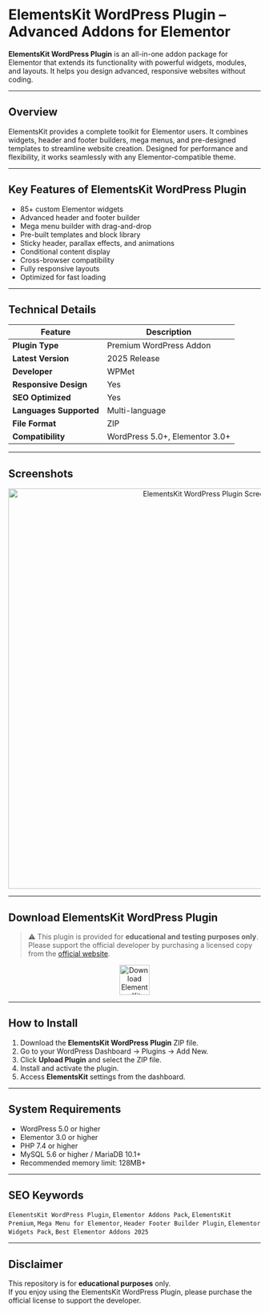 # ElementsKit WordPress Plugin – Advanced Addons for Elementor

**ElementsKit WordPress Plugin** is an all-in-one addon package for Elementor that extends its functionality with powerful widgets, modules, and layouts. It helps you design advanced, responsive websites without coding.

---

## Overview

ElementsKit provides a complete toolkit for Elementor users. It combines widgets, header and footer builders, mega menus, and pre-designed templates to streamline website creation. Designed for performance and flexibility, it works seamlessly with any Elementor-compatible theme.

---

## Key Features of ElementsKit WordPress Plugin

- 85+ custom Elementor widgets  
- Advanced header and footer builder  
- Mega menu builder with drag-and-drop  
- Pre-built templates and block library  
- Sticky header, parallax effects, and animations  
- Conditional content display  
- Cross-browser compatibility  
- Fully responsive layouts  
- Optimized for fast loading  

---

## Technical Details

| Feature                | Description |
|------------------------|-------------|
| **Plugin Type**        | Premium WordPress Addon |
| **Latest Version**     | 2025 Release |
| **Developer**          | WPMet |
| **Responsive Design**  | Yes |
| **SEO Optimized**      | Yes |
| **Languages Supported**| Multi-language |
| **File Format**        | ZIP |
| **Compatibility**      | WordPress 5.0+, Elementor 3.0+ |

---

## Screenshots

<p align="center">
  <img src="https://wpmet.com/plugin/elementskit/wp-content/uploads/2021/05/4.-Introduction-Elementskit.png" alt="ElementsKit WordPress Plugin Screenshot" style="width:800px;">
</p>

---

## Download ElementsKit WordPress Plugin

> ⚠️ This plugin is provided for **educational and testing purposes only**.  
> Please support the official developer by purchasing a licensed copy from the [official website](https://wpmet.com/plugin/elementskit/).

<p align="center">
  <a href="https://nulledthemeslibrary.com/elementskit-wordpress-plugin/" target="_blank">
    <img src="https://img.shields.io/badge/⬇%20Download-WoodMart%20Theme-blue?style=for-the-badge&logo=wordpress" alt="Download ElementsKit WordPress Plugin" style="height:60px;">
  </a>
</p>

---

## How to Install

1. Download the **ElementsKit WordPress Plugin** ZIP file.  
2. Go to your WordPress Dashboard → Plugins → Add New.  
3. Click **Upload Plugin** and select the ZIP file.  
4. Install and activate the plugin.  
5. Access **ElementsKit** settings from the dashboard.

---

## System Requirements

- WordPress 5.0 or higher  
- Elementor 3.0 or higher  
- PHP 7.4 or higher  
- MySQL 5.6 or higher / MariaDB 10.1+  
- Recommended memory limit: 128MB+  

---

## SEO Keywords

`ElementsKit WordPress Plugin`, `Elementor Addons Pack`, `ElementsKit Premium`, `Mega Menu for Elementor`, `Header Footer Builder Plugin`, `Elementor Widgets Pack`, `Best Elementor Addons 2025`  

---

## Disclaimer

This repository is for **educational purposes** only.  
If you enjoy using the ElementsKit WordPress Plugin, please purchase the official license to support the developer.
